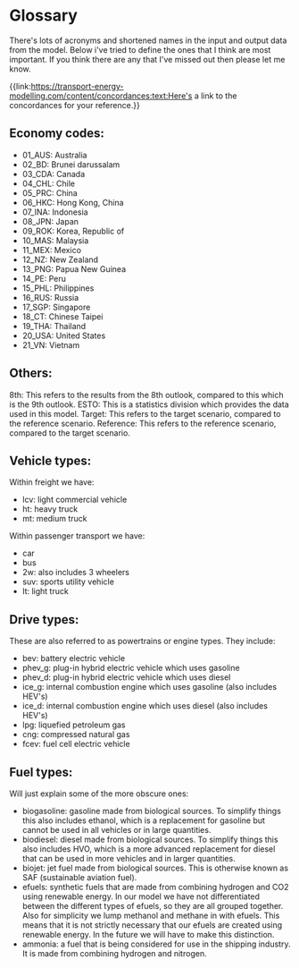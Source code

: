 # Glossary
There's lots of acronyms and shortened names in the input and output data from the model. Below i've tried to define the ones that I think are most important. If you think there are any that I've missed out then please let me know.

{{link:https://transport-energy-modelling.com/content/concordances:text:Here's a link to the concordances for your reference.}}
 
## Economy codes:

- 01_AUS: Australia
- 02_BD: Brunei darussalam
- 03_CDA: Canada
- 04_CHL: Chile
- 05_PRC: China
- 06_HKC: Hong Kong, China
- 07_INA: Indonesia
- 08_JPN: Japan
- 09_ROK: Korea, Republic of
- 10_MAS: Malaysia
- 11_MEX: Mexico
- 12_NZ: New Zealand
- 13_PNG: Papua New Guinea
- 14_PE: Peru
- 15_PHL: Philippines
- 16_RUS: Russia
- 17_SGP: Singapore
- 18_CT: Chinese Taipei
- 19_THA: Thailand
- 20_USA: United States
- 21_VN: Vietnam

## Others:

8th: This refers to the results from the 8th outlook, compared to this which is the 9th outlook. 
ESTO: This is a statistics division which provides the data used in this model.
Target: This refers to the target scenario, compared to the reference scenario.
Reference: This refers to the reference scenario, compared to the target scenario.

## Vehicle types:
Within freight we have:

- lcv: light commercial vehicle
- ht: heavy truck
- mt: medium truck

Within passenger transport we have:

- car
- bus
- 2w: also includes 3 wheelers
- suv: sports utility vehicle
- lt: light truck

## Drive types:
These are also referred to as powertrains or engine types. They include:

- bev: battery electric vehicle
- phev_g: plug-in hybrid electric vehicle which uses gasoline
- phev_d: plug-in hybrid electric vehicle which uses diesel
- ice_g: internal combustion engine which uses gasoline (also includes HEV's)
- ice_d: internal combustion engine which uses diesel (also includes HEV's)
- lpg: liquefied petroleum gas
- cng: compressed natural gas
- fcev: fuel cell electric vehicle

## Fuel types:
Will just explain some of the more obscure ones:

- biogasoline: gasoline made from biological sources. To simplify things this also includes ethanol, which is a replacement for gasoline but cannot be used in all vehicles or in large quantities.
- biodiesel: diesel made from biological sources. To simplify things this also includes HVO, which is a more advanced replacement for diesel that can be used in more vehicles and in larger quantities.
- biojet: jet fuel made from biological sources. This is otherwise known as SAF (sustainable aviation fuel).
- efuels: synthetic fuels that are made from combining hydrogen and CO2 using renewable energy. In our model we have not differentiated between the different types of efuels, so they are all grouped together. Also for simplicity we lump methanol and methane in with efuels. This means that it is not strictly necessary that our efuels are created using renewable energy. In the future we will have to make this distinction.
- ammonia: a fuel that is being considered for use in the shipping industry. It is made from combining hydrogen and nitrogen.
